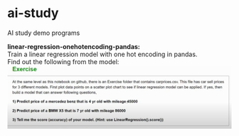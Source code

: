 # ai-study
AI study demo programs

**linear-regression-onehotencoding-pandas:**\
Train a linear regression model with one hot encoding in pandas.\
Find out the following from the model:
![image](./linear-regression-onehotencoding-pandas/exercise.png)
